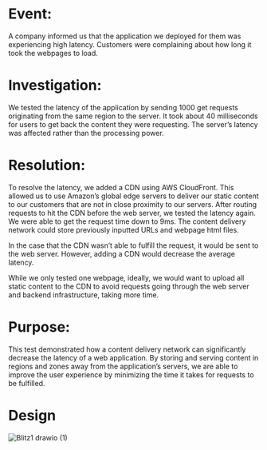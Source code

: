# Event:

A company informed us that the application we deployed for them was experiencing high latency. Customers were complaining about how long it took the webpages to load. 

# Investigation:

We tested the latency of the application by sending 1000 get requests originating from the same region to the server. It took about 40 milliseconds for users to get back the content they were requesting. The server’s latency was affected rather than the processing power.

# Resolution:

To resolve the latency, we added a CDN using AWS CloudFront. This allowed us to use Amazon’s global edge servers to deliver our static content to our customers that are not in close proximity to our servers. After routing requests to hit the CDN before the web server, we tested the latency again. We were able to get the request time down to 9ms. The content delivery network could store previously inputted URLs and webpage html files. 

In the case that the CDN wasn’t able to fulfill the request, it would be sent to the web server. However, adding a CDN would decrease the average latency.

While we only tested one webpage, ideally, we would want to upload all static content to the CDN to avoid requests going through the web server and backend infrastructure, taking more time.

# Purpose:

This test demonstrated how a content delivery network can significantly decrease the latency of a web application. By storing and serving content in regions and zones away from the application’s servers, we are able to improve the user experience by minimizing the time it takes for requests to be fulfilled.

# Design
![Blitz1 drawio (1)](https://github.com/nalDaniels/Blitz1/assets/135375665/09bad825-a933-4cf1-afcd-5a767fac8373)
